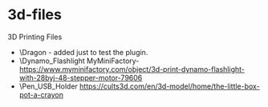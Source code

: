# 3d-files
3D Printing Files

- \Dragon  - added just to test the plugin.
- \Dynamo_Flashlight MyMiniFactory-https://www.myminifactory.com/object/3d-print-dynamo-flashlight-with-28byj-48-stepper-motor-79606
- \Pen_USB_Holder https://cults3d.com/en/3d-model/home/the-little-box-pot-a-crayon